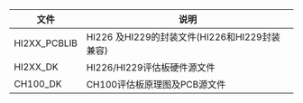 

| 文件         | 说明                                          |
| ------------ | --------------------------------------------- |
| HI2XX_PCBLIB | HI226 及HI229的封装文件(HI226和HI229封装兼容) |
| HI2XX_DK     | HI226/HI229评估板硬件源文件                   |
| CH100_DK     | CH100评估板原理图及PCB源文件                  |


